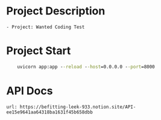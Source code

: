 # Project Description
    - Project: Wanted Coding Test

# Project Start
```cmd
    uvicorn app:app --reload --host=0.0.0.0 --port=8000
```
# API Docs
    url: https://befitting-leek-933.notion.site/API-ee15e9641aa64318ba1631f45b658dbb